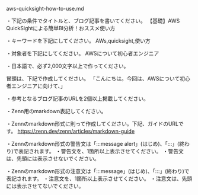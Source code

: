aws-quicksight-how-to-use.md

・下記の条件でタイトルと、ブログ記事を書いてください。
【基礎】AWS QuickSightによる簡単BI分析！おススメ使い方

・キーワードを下記にしてください。
AWs,quicksight,使い方

・対象者を下記にしてください。
  AWSについて初心者エンジニア


・日本語で、必ず2,000文字以上で作ってください。

冒頭は、下記で作成してください。
「こんにちは。今回は、AWSについて初心者エンジニアに向けて、」

・参考となるブログ記事のURLを2個以上掲載してください。





・Zenn用のmarkdown表記してください。

・Zennのmarkdown形式に則って作成してください。下記、ガイドのURLです。
https://zenn.dev/zenn/articles/markdown-guide

・Zennのmarkdown形式の警告文は「:::message alert」(はじめ)、「:::」(終わり)で表記されます。
・警告文を、1箇所以上表示させてください。
・警告文は、先頭には表示させないでください。

・Zennのmarkdown形式の注意文は「:::message」(はじめ)、「:::」(終わり)で表記されます。
・注意文を、1箇所以上表示させてください。
・注意文は、先頭には表示させてないでください。


